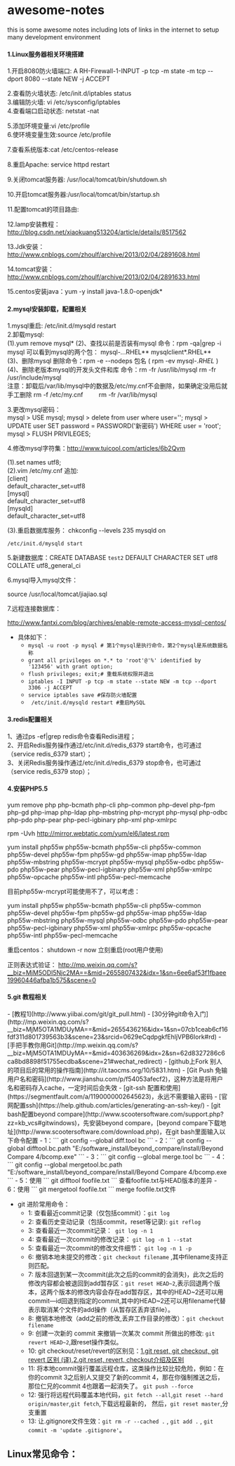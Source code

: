 # awesome-notes
this is some awesome notes including lots of links in the internet to setup many development environment


<h4>1.Linux服务器相关环境搭建</h4>
1.开启8080防火墙端口:  A RH-Firewall-1-INPUT -p tcp -m state -m tcp --dport 8080 --state NEW -j ACCEPT  

2.查看防火墙状态:   /etc/init.d/iptables status  
3.编辑防火墙:   vi /etc/sysconfig/iptables   
4.查看端口启动状态:   netstat -nat                 

5.添加环境变量:vi /etc/profile     
6.使环境变量生效:source /etc/profile 

7.查看系统版本:cat /etc/centos-release 

8.重启Apache: service httpd restart 



9.关闭tomcat服务器: /usr/local/tomcat/bin/shutdown.sh 

10.开启tomcat服务器:/usr/local/tomcat/bin/startup.sh 

11.配置tomcat的项目路由:<Context path="/mayi" docBase="${catalina.home}/webapps/mayi/WebRoot" reloadable="true"/> 

12.lamp安装教程：http://blog.csdn.net/xiaokuang513204/article/details/8517562

13.Jdk安装：http://www.cnblogs.com/zhoulf/archive/2013/02/04/2891608.html

14.tomcat安装：http://www.cnblogs.com/zhoulf/archive/2013/02/04/2891633.html

15.centos安装java：yum -y install java-1.8.0-openjdk*

<h4>2.mysql安装卸载，配置相关</h4>

1.mysql重启: /etc/init.d/mysqld restart  
2.卸载mysql:<br>
(1).yum remove mysql*
(2)、查找以前是否装有mysql
	命令：rpm -qa|grep -i mysql
	可以看到mysql的两个包：
	mysql-*..*.RHEL**
	mysqlclient*.RHEL**<br>
(3)、删除mysql
	删除命令：rpm -e --nodeps 包名
	( rpm -ev mysql-*.RHEL* )<br>
(4)、删除老版本mysql的开发头文件和库
	命令：rm -fr /usr/lib/mysql
	rm -fr /usr/include/mysql<br>
	注意：卸载后/var/lib/mysql中的数据及/etc/my.cnf不会删除，如果确定没用后就手工删除
	rm -f /etc/my.cnf
　　	rm -fr /var/lib/mysql

3.更改mysql密码：<br>
mysql > USE mysql;
mysql > delete from user where user=''; 
mysql > UPDATE user SET password = PASSWORD('新密码') WHERE user = 'root'; 
mysql > FLUSH PRIVILEGES;

4.修改mysql字符集：http://www.tuicool.com/articles/6b2Qvm

(1).set names utf8;<br>
(2).vim /etc/my.cnf 追加:<br>
	[client]<br>
	default_character_set=utf8<br>
	[mysql]<br>
	default_character_set=utf8<br>
	[mysqld]<br>
	default_character_set=utf8
	
(3).重启数据库服务：
	chkconfig --levels 235 mysqld on

	/etc/init.d/mysqld start

5.新建数据库：CREATE DATABASE `test2` DEFAULT CHARACTER SET utf8 COLLATE utf8_general_ci

6.mysql导入mysql文件：

source /usr/local/tomcat/jiajiao.sql

7.远程连接数据库：

http://www.fantxi.com/blog/archives/enable-remote-access-mysql-centos/
- 具体如下：
	- ``` mysql -u root -p mysql # 第1个mysql是执行命令，第2个mysql是系统数据名称 ```
	- ``` grant all privileges on *.* to 'root'@'%' identified by '123456' with grant option; ```
	- ``` flush privileges; exit;# 重载系统权限并退出 ```
	- ``` iptables -I INPUT -p tcp -m state --state NEW -m tcp --dport 3306 -j ACCEPT ```
	- ``` service iptables save #保存防火墙配置 ```
	- ``` /etc/init.d/mysqld restart #重启MySQL```

<h4>3.redis配置相关</h4>

1、通过ps -ef|grep redis命令查看Redis进程；<br>
2、开启Redis服务操作通过/etc/init.d/redis_6379 start命令，也可通过（service redis_6379 start）；<br>
3、关闭Redis服务操作通过/etc/init.d/redis_6379 stop命令，也可通过（service redis_6379 stop）；<br>



<h4>4.安装PHP5.5</h4>

yum remove php  php-bcmath php-cli php-common  php-devel php-fpm    php-gd php-imap  php-ldap php-mbstring php-mcrypt php-mysql   php-odbc   php-pdo   php-pear  php-pecl-igbinary  php-xml php-xmlrpc
 
rpm -Uvh http://mirror.webtatic.com/yum/el6/latest.rpm
  
yum install php55w  php55w-bcmath php55w-cli php55w-common  php55w-devel php55w-fpm    php55w-gd php55w-imap  php55w-ldap php55w-mbstring php55w-mcrypt php55w-mysql   php55w-odbc   php55w-pdo   php55w-pear  php55w-pecl-igbinary  php55w-xml php55w-xmlrpc php55w-opcache php55w-intl php55w-pecl-memcache

目前php55w-mcrypt可能使用不了，可以考虑：


yum install php55w  php55w-bcmath php55w-cli php55w-common  php55w-devel php55w-fpm    php55w-gd php55w-imap  php55w-ldap php55w-mbstring php55w-mysql   php55w-odbc   php55w-pdo   php55w-pear  php55w-pecl-igbinary  php55w-xml php55w-xmlrpc php55w-opcache php55w-intl php55w-pecl-memcache


重启centos：
shutdown -r now 立刻重启(root用户使用)

正则表达式验证：
http://mp.weixin.qq.com/s?__biz=MjM5ODI5Njc2MA==&mid=2655807432&idx=1&sn=6ee6af53f1fbaee19960446afba1b575&scene=0

<h4>5.git 教程相关</h4>
- [教程1](http://www.yiibai.com/git/git_pull.html)
- [30分钟git命令入门](http://mp.weixin.qq.com/s?__biz=MjM5OTA1MDUyMA==&mid=2655436216&idx=1&sn=07cb1ceab6cf16fdf311d801739563b3&scene=23&srcid=0629eCqdpgkfEhljVPB6Iork#rd)
- [手把手教你用Git](http://mp.weixin.qq.com/s?__biz=MjM5OTA1MDUyMA==&mid=403636269&idx=2&sn=62d8327286c6ca8bd8898f51755ecdba&scene=21#wechat_redirect)
- [github上Fork 别人的项目后的常用的操作指南](http://it.taocms.org/10/5831.htm)
- [Git Push 免输用户名和密码](http://www.jianshu.com/p/f54053afecf2)，这种方法是将用户名和密码存入cache，一定时间后会失效
- [git-ssh 配置和使用](https://segmentfault.com/a/1190000002645623)，永远不需要输入密码
- [官网配置ssh](https://help.github.com/articles/generating-an-ssh-key/)
- [git bash配置beyond compare](http://www.scootersoftware.com/support.php?zz=kb_vcs#gitwindows)，先安装beyond compare，[beyond compare下载地址](http://www.scootersoftware.com/download.php)，在git bash里面输入以下命令配置
	- 1：``` git config --global diff.tool bc ```
	- 2：``` git config --global difftool.bc.path "E:/software_install/beyond_compare/install/Beyond Compare 4/bcomp.exe" ```
	- 3：``` git config --global merge.tool bc ```
	- 4：``` git config --global mergetool.bc.path "E:/software_install/beyond_compare/install/Beyond Compare 4/bcomp.exe ```
	- 5：使用 ``` git difftool foofile.txt ``` 查看foofile.txt与HEAD版本的差异
	- 6：使用 ``` git mergetool foofile.txt ``` merge foofile.txt文件
	
- git 进阶常用命令：
	- 1: 查看最近commit记录（仅包括commit）：``` git log ```
	- 2: 查看历史变动记录（包括commit，reset等记录): ``` git reflog ```	
	- 3: 查看最近一次commit记录：``` git log -n 1```
	- 4: 查看最近一次commit的修改记录： ``` git log -n 1 --stat ```
	- 5: 查看最近一次commit的修改文件细节： ``` git log -n 1 -p ```
	- 6: 撤销本地未提交的修改：``` git checkout filename ``` ,其中filename支持正则匹配。
	- 7: 版本回退到某一次commit(此次之后的commit的会消失)，此次之后的修改内容都会被退回到add暂存区：``` git reset HEAD~2 ```,表示回退两个版本，这两个版本的修改内容会存在add暂存区，其中的HEAD~2还可以用commit—id回退到指定的commit,其中的HEAD~2还可以用filename代替表示取消某个文件的add操作（从暂存区丢弃该file）。
	- 8: 撤销本地修改（add之前的修改,丢弃工作目录的修改）：``` git checkout filename ```
	- 9: 创建一次新的 commit 来撤销一次某次 commit 所做出的修改: ``` git revert HEAD~2 ```,跟reset操作类似。
	- 10: git checkout/reset/revert的区别见：[1.git reset, git checkout, git revert 区别 (译)](http://www.tuicool.com/articles/aiAnuuz),[2.git reset, revert, checkout介绍及区别](http://chuansong.me/n/293582251542)
	- 11: 将本地commit强行覆盖远程仓库，这类操作比较比较危险，例如：在你的commit 3之后别人又提交了新的commit 4，那在你强制推送之后，那位仁兄的commit 4也跟着一起消失了。 ``` git push --force ```
	- 12: 强行将远程代码覆盖本地代码，``` git fetch --all ```,``` git reset --hard origin/master ```,``` git fetch ```,下载远程最新的， 然后，``` git reset master ```,分支重置
	- 13: 让.gitignore文件生效：``` git rm -r --cached . ``` , ``` git add . ``` , ``` git commit -m 'update .gitignore' ```。
	
## Linux常见命令：
